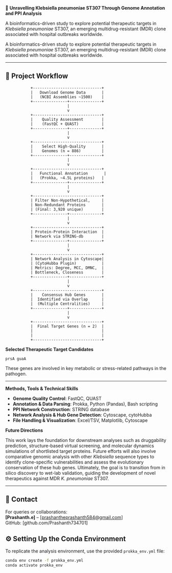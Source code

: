 🧬 **Unravelling Klebsiella pneumoniae ST307 Through Genome Annotation and PPI Analysis**

A bioinformatics-driven study to explore potential therapeutic targets in *Klebsiella pneumoniae* ST307, an emerging multidrug-resistant (MDR) clone associated with hospital outbreaks worldwide.

A bioinformatics-driven study to explore potential therapeutic targets in *Klebsiella pneumoniae* ST307, an emerging multidrug-resistant (MDR) clone associated with hospital outbreaks worldwide.

---
## 🧰 **Project Workflow**

               +------------------------------+
               |   Download Genome Data       |
               |   (NCBI Assemblies ~1500)    |
               +---------------+--------------+
                               |
                               v
               +------------------------------+
               |    Quality Assessment        |
               |    (FastQC + QUAST)          |
               +---------------+--------------+
                               |
                               v
               +------------------------------+
               |    Select High-Quality       |
               |    Genomes (n = 886)         |
               +---------------+--------------+
                               |
                               v
               +------------------------------+
               |   Functional Annotation       |
               |   (Prokka, ~4.5L proteins)   |
               +---------------+--------------+
                               |
                               v
               +------------------------------+
               | Filter Non-Hypothetical,     |
               | Non-Redundant Proteins       |
               | (Final: 3,920 unique)        |
               +---------------+--------------+
                               |
                               v
               +------------------------------+
               | Protein-Protein Interaction  |
               | Network via STRING-db        |
               +---------------+--------------+
                               |
                               v
               +------------------------------+
               | Network Analysis in Cytoscape|
               | (CytoHubba Plugin)           |
               | Metrics: Degree, MCC, DMNC,  |
               | Bottleneck, Closeness        |
               +---------------+--------------+
                               |
                               v
               +------------------------------+
               |    Consensus Hub Genes       |
               |  Identified via Overlap      |
               |  (Multiple Centralities)     |
               +---------------+--------------+
                               |
                               v
               +------------------------------+
               |  Final Target Genes (n = 2)  |
               |                              |
               |                              |
               +------------------------------+

 **Selected Therapeutic Target Candidates**

```text
prsA guaA 
```

These genes are involved in key metabolic or stress-related pathways in the pathogen.

---

**Methods, Tools & Technical Skills**

- **Genome Quality Control**: FastQC, QUAST  
- **Annotation & Data Parsing**: Prokka, Python (Pandas), Bash scripting  
- **PPI Network Construction**: STRING database  
- **Network Analysis & Hub Gene Detection**: Cytoscape, cytoHubba  
- **File Handling & Visualization**: Excel/TSV, Matplotlib, Cytoscape



**Future Directions**

This work lays the foundation for downstream analyses such as druggability prediction, structure-based virtual screening, and molecular dynamics simulations of shortlisted target proteins. Future efforts will also involve comparative genomic analysis with other *Klebsiella* sequence types to identify clone-specific vulnerabilities and assess the evolutionary conservation of these hub genes. Ultimately, the goal is to transition from in silico discovery to wet-lab validation, guiding the development of novel therapeutics against MDR *K. pneumoniae* ST307.

---

## 📧 **Contact**

For queries or collaborations:  
**[Prashanth.e]** – [prashantheprashanth584@gmail.com]  
GitHub: [github.com/Prashanth734701]

## ⚙️ Setting Up the Conda Environment

To replicate the analysis environment, use the provided `prokka_env.yml` file:

```bash
conda env create -f prokka_env.yml
conda activate prokka_env

